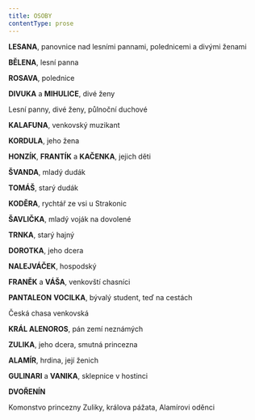 ```yaml
---
title: OSOBY
contentType: prose
---
```


<section>

**LESANA**, panovnice nad lesními pannami, polednicemi a divými ženami

**BĚLENA**, lesní panna

**ROSAVA**, polednice

**DIVUKA** a **MIHULICE**, divé ženy

Lesní panny, divé ženy, půlnoční duchové

**KALAFUNA**, venkovský muzikant

**KORDULA**, jeho žena

**HONZÍK**, **FRANTÍK** a **KAČENKA**, jejich děti

**ŠVANDA**, mladý dudák

**TOMÁŠ**, starý dudák

**KODĚRA**, rychtář ze vsi u Strakonic

**ŠAVLIČKA**, mladý voják na dovolené

**TRNKA**, starý hajný

**DOROTKA**, jeho dcera

**NALEJVÁČEK**, hospodský

**FRANĚK** a **VÁŠA**, venkovští chasníci

**PANTALEON** **VOCILKA**, bývalý student, teď na cestách

Česká chasa venkovská

**KRÁL ALENOROS**, pán zemí neznámých

**ZULIKA**, jeho dcera, smutná princezna

**ALAMÍR**, hrdina, její ženich

**GULINARI** a **VANIKA**, sklepnice v hostinci

**DVOŘENÍN**

Komonstvo princezny Zuliky, králova pážata, Alamírovi oděnci

</section>
